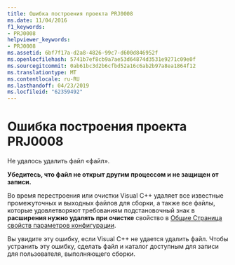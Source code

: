 ```yaml
---
title: Ошибка построения проекта PRJ0008
ms.date: 11/04/2016
f1_keywords:
- PRJ0008
helpviewer_keywords:
- PRJ0008
ms.assetid: 6bf7f17a-d2a8-4826-99c7-d600d846952f
ms.openlocfilehash: 5741b7ef8cb9a7ae53d64874d3531e9271c09e0f
ms.sourcegitcommit: 0ab61bc3d2b6cfbd52a16c6ab2b97a8ea1864f12
ms.translationtype: MT
ms.contentlocale: ru-RU
ms.lasthandoff: 04/23/2019
ms.locfileid: "62359492"
---
```

# <a name="project-build-error-prj0008"></a>Ошибка построения проекта PRJ0008

Не удалось удалить файл «файл».

**Убедитесь, что файл не открыт другим процессом и не защищен от записи.**

Во время перестроения или очистки Visual C++ удаляет все известные промежуточных и выходных файлов для сборки, а также все файлы, которые удовлетворяют требованиям подстановочный знак в **расширения нужно удалять при очистке** свойство в [Общие Страница свойств параметров конфигурации](../../build/reference/general-property-page-project.md).

Вы увидите эту ошибку, если Visual C++ не удается удалить файл. Чтобы устранить эту ошибку, сделать файл и каталог доступным для записи для пользователя, выполняющего сборки.